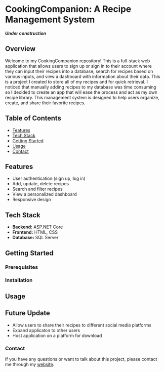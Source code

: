 # CookingCompanion: A Recipe Management System
***Under construction***
## Overview
Welcome to my CookingCompanion repository! This is a full-stack web application that allows users to sign up or sign in to their account where they can input their recipes into a database, search for recipes based on various inputs, and view a dashboard with information about their data. This is a project I created to store all of my recipes and for quick retrieval. I noticed that manually adding recipes to my database was time consuming so I decided to create an app that will ease the process and act as my own recipe library. This management system is designed to help users organize, create, and share their favorite recipes.

## Table of Contents

- [Features](#features)
- [Tech Stack](#tech-stack)
- [Getting Started](#getting-started)
- [Usage](#usage)
- [Contact](#contact)

## Features
- User authentication (sign up, log in)
- Add, update, delete recipes
- Search and filter recipes
- View a personalized dashboard
- Responsive design
  
## Tech Stack
- **Backend:** ASP.NET Core
- **Frontend:** HTML, CSS
- **Database:** SQL Server

## Getting Started

### Prerequisites

### Installation

## Usage

## Future Update
- Allow users to share their recipes to different social media platforms
- Expand applicaton to other users
- Host application on a platform for download

### Contact
If you have any questions or want to talk about this project, please contact me through my [website](https://Jade010.github.io).


